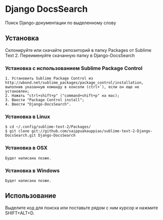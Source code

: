 # Django DocsSearch

Поиск Django-документации по выделенному слову

## Установка

Склонируйте или скачайте репозиторий в папку Packages от Sublime Text 2. 
Переименуйте скачанную папку в 
    Django-DocsSearch

### Установка с использованием Sublime Package Control

    1. Установить Sublime Package Control из http://wbond.net/sublime_packages/package_control/installation, выполнив указанную команду в консоли (ctrl+`), если он еще не установлен;
    2. Нажать "ctrl+shift+p" ("command+shift+p" на mac);
    3. Ввести "Package Control install";
    4. Ввести "Django-DocsSearch".

### Установка в Linux

    $ cd ~/.config/sublime-text-2/Packages/
    $ git clone git://github.com/saippuakauppias/sublime-text-2-Django-DocsSearch.git Django-DocsSearch

### Установка в OSX

    Будет написана позже.

### Установка в Windows

    Будет написана позже.

## Использование

Выделите код для поиска или поставьте рядом с ним курсор и нажмите SHIFT+ALT+D.
